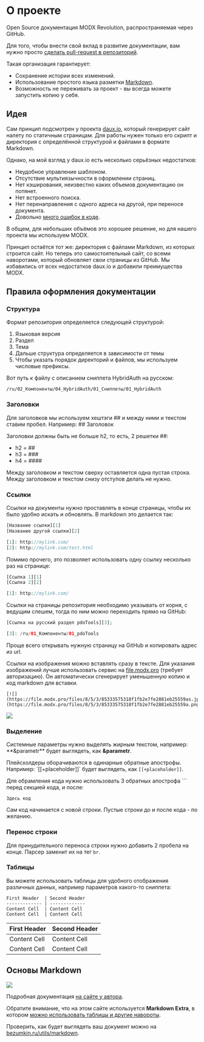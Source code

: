 # О проекте

Open Source документация MODX Revolution, распространяемая через GitHub.

Для того, чтобы внести свой вклад в развитие документации, вам нужно просто [сделать pull-request в репозиторий][2].

Такая организация гарантирует:

* Сохранение истории всех изменений.
* Использование простого языка разметки [Markdown][3].
* Возможность не переживать за проект - вы всегда можете запустить копию у себя.

## Идея

Сам принцип подсмотрен у проекта [daux.io][4], который генерирует сайт налету по статичным страницам. Для работы нужен только его скрипт и директория с определённой структурой и файлами в формате Markdown.

Однако, на мой взгляд у daux.io есть несколько серьёзных недостатков:

* Неудобное управление шаблоном.
* Отсутствие мультиязычности в оформлении страниц.
* Нет кэширования, неизвестно каких объемов документацию он потянет.
* Нет встроенного поиска.
* Нет перенаправления с одного адреса на другой, при переносе документа.
* Довольно [много ошибок в коде][5].

В общем, для небольших объёмов это хорошее решение, но для нашего проекта мы используем MODX.

Принцип остаётся тот же: директория с файлами Markdown, из которых строится сайт. Но теперь это самостоятельный сайт, со всеми наворотами, который обновляет свои страницы из GitHub.
Мы избавились от всех недостатков daux.io и добавили преимущества MODX.

## Правила оформления документации

### Структура

Формат репозитория определяется следующей структурой:

1. Языковая версия
2. Раздел
3. Тема
4. Дальше структура определяется в зависимости от темы
5. Чтобы указать порядок директорий и файлов, мы используем числовые префиксы.

Вот путь к файлу с описанием сниппета HybridAuth на русском:

``` text
/ru/02_Компоненты/04_HybridAuth/01_Сниппеты/01_HybridAuth
```

### Заголовки

Для заголовков мы используем хештэги \#\# и между ними и текстом ставим пробел. Например: \#\# Заголовок

Заголовки должны быть не больше h2, то есть, 2 решетки \#\#:

* h2 = \#\#
* h3 = \#\#\#
* h4 = \#\#\#\#

Между заголовком и текстом сверху оставляется одна пустая строка. Между заголовком и текстом снизу отступов делать не нужно.

### Ссылки

Ссылки на документы нужно проставлять в конце страницы, чтобы их было удобно искать и обновлять. В markdown это делается так:

``` php
[Название ссылки][1]
[Название другой ссылки][2]

[1]: http://mylink.com/
[2]: http://mylink.com/test.html
```

Помимо прочего, это позволяет использовать одну ссылку несколько раз на странице:

``` php
[Ссылка 1][1]
[Ссылка 2][2]

[1]: http://mylink.com/
```

Ссылки на страницы репозитория необходимо указывать от корня, с ведущим слешем, тогда по ним можно переходить прямо на GitHub:

``` php
[Ссылка на русский раздел pdoTools][3];

[3]: /ru/01_Компоненты/01_pdoTools
```

Проще всего открывать нужную страницу на GitHub и копировать адрес из url.

Ссылки на изображения можно вставлять сразу в тексте. Для указания изображений лучше использовать сервис на [file.modx.pro][1] (требует авторизацию).
Он автоматически сгенерирует уменьшенную копию и код markdown для вставки.

``` text
[![](https://file.modx.pro/files/8/5/3/85333575318f1fb2e7fe2881eb25559as.jpg)](https://file.modx.pro/files/8/5/3/85333575318f1fb2e7fe2881eb25559a.png)
```

[![](https://file.modx.pro/files/9/1/3/9133c7c64f340c967fa9c6dba57cd2f9s.jpg)](https://file.modx.pro/files/9/1/3/9133c7c64f340c967fa9c6dba57cd2f9.png)

### Выделение

Cистемные параметры нужно выделять жирным текстом, например: \*\*&parametr\*\* будет выглядеть, как **&parametr**.

Плейсхолдеры оборачиваются в одинарные обратные апострофы. Например: \`[[+placeholder]]\` будет выглядеть, как `[[+placeholder]]`.

Для обрамления кода нужно использовать 3 обратных апострофа  \`\`\` перед секцией кода, и после:

``` text
Здесь код
```

Сам код начинается с новой строки. Пустые строки до и после кода - по желанию.

### Перенос строки

Для принудительного переноса строки нужно добавить 2 пробела на конце. Парсер заменит их на тег `br`.

### Таблицы

Вы можете использовать таблицы для удобного отображения различных данных, например параметров какого-то сниппета:

``` table
First Header  | Second Header
------------- | -------------
Content Cell  | Content Cell
Content Cell  | Content Cell
```

First Header  | Second Header
------------- | -------------
Content Cell  | Content Cell
Content Cell  | Content Cell

## Основы Markdown

[![](https://file.modx.pro/files/9/5/0/95060490b555925b9366f5bea96b510es.jpg)](https://file.modx.pro/files/9/5/0/95060490b555925b9366f5bea96b510e.png)

Подробная документация [на сайте у автора][6].

Обратите внимание, что на этом сайте используется **Markdown Extra**, в котором [можно использовать таблицы и другие навороты][7].

Проверить, как будет выглядеть ваш документ можно на [bezumkin.ru/utils/markdown][8].

[1]: https://file.modx.pro
[2]: https://github.com/bezumkin/Docs/
[3]: http://ru.wikipedia.org/wiki/Markdown
[4]: http://daux.io
[5]: https://github.com/justinwalsh/daux.io/issues/
[6]: http://daringfireball.net/projects/markdown/syntax
[7]: http://michelf.ca/projects/php-markdown/extra/
[8]: http://bezumkin.ru/utils/markdown
